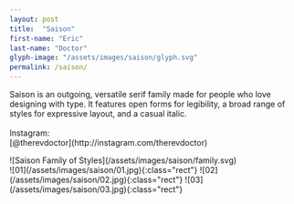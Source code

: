 ```yaml
---
layout: post
title:  "Saison"
first-name: "Eric"
last-name: "Doctor"
glyph-image: "/assets/images/saison/glyph.svg"
permalink: /saison/
---
```

<div class="post-info">
  <p class="post-description" markdown="1">
    Saison is an outgoing, versatile serif family made for people who love designing with type. It features open forms for legibility, a broad range of styles for expressive layout, and a casual italic.
    <br>
    <br>
    Instagram:
    <br>
    [@therevdoctor](http://instagram.com/therevdoctor)
  </p>
  <div class="post-styles" markdown="1">
  ![Saison Family of Styles](/assets/images/saison/family.svg)
  </div>
</div>

<section class="post-images" markdown="1">
![01](/assets/images/saison/01.jpg){:class="rect"}
![02](/assets/images/saison/02.jpg){:class="rect"}
![03](/assets/images/saison/03.jpg){:class="rect"}
</section>
